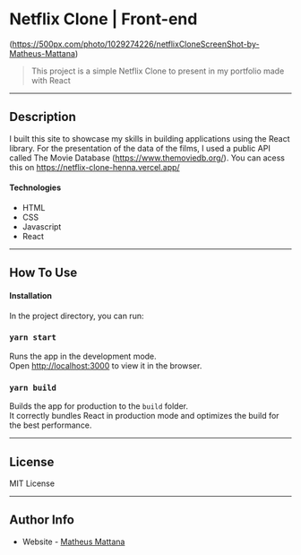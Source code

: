 # Netflix Clone | Front-end

(https://500px.com/photo/1029274226/netflixCloneScreenShot-by-Matheus-Mattana)

> This project is a simple Netflix Clone to present in my portfolio made with React 


---

## Description
I built this site to showcase my skills in building applications using the React library. For the presentation of the data of the films, I used a public API called The Movie Database (https://www.themoviedb.org/).
You can acess this on https://netflix-clone-henna.vercel.app/

#### Technologies

- HTML
- CSS
- Javascript
- React

---

## How To Use

#### Installation

In the project directory, you can run:

### `yarn start`

Runs the app in the development mode.<br />
Open [http://localhost:3000](http://localhost:3000) to view it in the browser.

### `yarn build`

Builds the app for production to the `build` folder.<br />
It correctly bundles React in production mode and optimizes the build for the best performance.

---

## License

MIT License

---

## Author Info

- Website - [Matheus Mattana](https://matheusmattana.com.br/)

